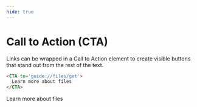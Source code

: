 ```yaml
---
hide: true
---
```


<!-- does not need translation -->

# Call to Action (CTA)

Links can be wrapped in a Call to Action element to create visible buttons that
stand out from the rest of the text.

```html
<CTA to='guide://files/get'>
  Learn more about files
</CTA>
```

<H>
<CTA to='guide://files/get'>
  Learn more about files
</CTA>
</H>
